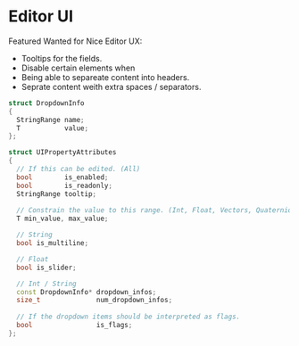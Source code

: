 # Editor UI


Featured Wanted for Nice Editor UX:

  - Tooltips for the fields.
  - Disable certain elements when
  - Being able to separeate content into headers.
  - Seprate content weith extra spaces / separators.

```cpp
struct DropdownInfo
{
  StringRange name;
  T           value;
};

struct UIPropertyAttributes
{
  // If this can be edited. (All)
  bool        is_enabled;
  bool        is_readonly;
  StringRange tooltip;
  
  // Constrain the value to this range. (Int, Float, Vectors, Quaternions)
  T min_value, max_value;

  // String
  bool is_multiline;

  // Float
  bool is_slider;

  // Int / String
  const DropdownInfo* dropdown_infos;
  size_t              num_dropdown_infos;
 
  // If the dropdown items should be interpreted as flags.
  bool                is_flags;
};
```
